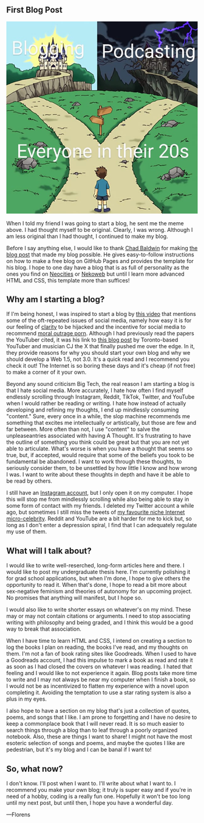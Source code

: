## First Blog Post

<img src="../_assets/img/startBlog.jpg" alt="Kid staring frozen at a fork in the road. To their left is a wonderful castle and the their right
   is decrepit mansion. The kid is labeled 'Everyone in their 20s', the castle 'blogging', and the mansion 'podcasting'.">

When I told my friend I was going to start a blog, he sent me the meme above. I had thought myself to be original. Clearly, I was wrong. Although I am less original than I had thought, I continued to make my blog.

Before I say anything else, I would like to thank <a href="https://github.com/chadbaldwin">Chad Baldwin</a> for making <a href="https://chadbaldwin.net/2021/03/14/how-to-build-a-sql-blog.html">the blog post</a> that made my blog possible. He gives easy-to-follow instructions on how to make a free blog on GitHub Pages and provides the template for his blog. I hope to one day have a blog that is as full of personality as the ones you find on <a href="https://neocities.org/">Neocities</a> or <a href="https://nekoweb.org/">Nekoweb</a> but until I learn more advanced HTML and CSS, this template more than suffices! 

## Why am I starting a blog?

If I'm being honest, I was inspired to start a blog by <a href="https://www.youtube.com/watch?v=AtlU-llHNGw">this video</a> that mentions some of the oft-repeated issues of social media, namely how easy it is for our feeling of <a href="https://www.cambridge.org/core/journals/royal-institute-of-philosophy-supplements/article/abs/seductions-of-clarity/5995DF2E11077CA54ED453A248E5A729">clarity</a> to be hijacked and the incentive for social media to recommend <a href="https://jesp.org/index.php/jesp/article/view/990">moral outrage porn</a>. Although I had previously read the papers the YouTuber cited, it was his link to <a href="https://www.cjthex.com/what-is-to-be-done/">this blog post</a> by Toronto-based YouTuber and musician CJ the X that finally pushed me over the edge. In it, they provide reasons for why you should start your own blog and why we should develop a Web 1.5, not 3.0. It's a quick read and I recommend you check it out! The Internet is so boring these days and it's cheap (if not free) to make a corner of it your own. 

Beyond any sound criticism Big Tech, the real reason I am starting a blog is that I hate social media. More accurately, I hate how often I find myself endlessly scrolling through Instagram, Reddit, TikTok, Twitter, and YouTube when I would rather be reading or writing. I hate how instead of actually developing and refining my thoughts, I end up mindlessly consuming "content." Sure, every once in a while, the slop machine recommends me something that excites me intellectually or artistically, but those are few and far between. More often than not, I use "content" to salve the unpleaseantries associated with having A Thought. It's frustrating to have the outline of something you think could be great but that you are not yet able to articulate. What's worse is when you have a thought that seems so true, but, if accepted, would require that some of the beliefs you took to be fundamental be abandoned. I want to work through these thoughts, to seriously consider them, to be unsettled by how little I know and how wrong I was. I want to write about these thoughts in depth and have it be able to be read by others.

I still have an <a href="https://www.instagram.com/mtlstylebagel/">Instagram account</a>, but I only open it on my computer. I hope this will stop me from mindlessly scrolling while also being able to stay in some form of contact with my friends. I deleted my Twitter account a while ago, but sometimes I still miss the tweets of <a href="https://x.com/ginfantasy/">my favourite niche Internet micro-celebrity</a>. Reddit and YouTube are a bit harder for me to kick but, so long as I don't enter a depression spiral, I find that I can adequately regulate my use of them.

## What will I talk about?

I would like to write well-reserched, long-form articles here and there. I would like to post my undergraduate thesis here. I'm currently polishing it for grad school applications, but when I'm done, I hope to give others the opportunity to read it. When that's done, I hope to read a bit more about sex-negative feminism and theories of autonomy for an upcoming project. No promises that anything will manifest, but I hope so.  

I would also like to write shorter essays on whatever's on my mind. These may or may not contain citations or arguments. I need to stop associating writing with philosophy and being graded, and I think this would be a good way to break that association.

When I have time to learn HTML and CSS, I intend on creating a section to log the books I plan on reading, the books I've read, and my thoughts on them. I'm not a fan of book rating sites like Goodreads. When I used to have a Goodreads account, I had this impulse to mark a book as read and rate it as soon as I had closed the covers on whatever I was reading. I hated that feeling and I would like to not experience it again. Blog posts take more time to write and I may not always be near my computer when I finish a book, so I would not be as incentivized to flatten my experience with a novel upon completing it. Avoiding the temptation to use a star rating system is also a plus in my eyes.  

I also hope to have a section on my blog that's just a collection of quotes, poems, and songs that I like. I am prone to forgetting and I have no desire to keep a commonplace book that I will never read. It is so much easier to search things through a blog than to leaf through a poorly organized notebook. Also, these are things I want to share! I might not have the most esoteric selection of songs and poems, and maybe the quotes I like are pedestrian, but it's my blog and I can be banal if I want to!

## So, what now?

I don't know. I'll post when I want to. I'll write about what I want to. I recommend you make your own blog; it truly is super easy and if you're in need of a hobby, coding is a really fun one. Hopefully it won't be too long until my next post, but until then, I hope you have a wonderful day.

—Florens
